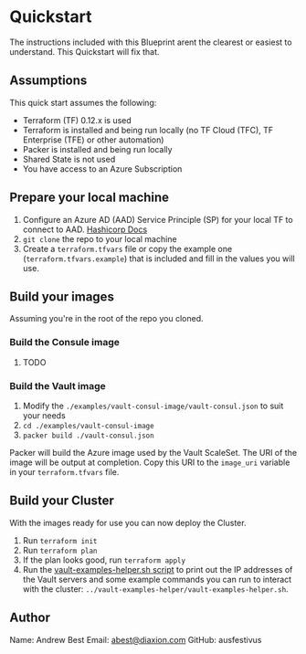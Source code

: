 # Quickstart

The instructions included with this Blueprint arent the clearest or easiest to understand.
This Quickstart will fix that.

## Assumptions

This quick start assumes the following:

* Terraform (TF) 0.12.x is used
* Terraform is installed and being run locally (no TF Cloud (TFC), TF Enterprise (TFE) or other automation)
* Packer is installed and being run locally
* Shared State is not used
* You have access to an Azure Subscription

## Prepare your local machine

1. Configure an Azure AD (AAD) Service Principle (SP) for your local TF to connect to AAD. [Hashicorp Docs](https://www.terraform.io/docs/providers/azurerm/auth/service_principal_client_secret.html)
2. `git clone` the repo to your local machine
3. Create a `terraform.tfvars` file or copy the example one (`terraform.tfvars.example`) that is included and fill in the values you will use.

## Build your images

Assuming you're in the root of the repo you cloned.

### Build the Consule image

1. TODO

### Build the Vault image

1. Modify the `./examples/vault-consul-image/vault-consul.json` to suit your needs
1. `cd ./examples/vault-consul-image`
1. `packer build ./vault-consul.json`

Packer will build the Azure image used by the Vault ScaleSet.
The URI of the image will be output at completion. Copy this URI to the `image_uri` variable in your `terraform.tfvars` file.

## Build your Cluster

With the images ready for use you can now deploy the Cluster.

1. Run `terraform init`
1. Run `terraform plan`
1. If the plan looks good, run `terraform apply`
1. Run the [vault-examples-helper.sh script](./examples/vault-examples-helper/vault-examples-helper.sh) to print out the IP addresses of the Vault servers and some example commands you can run to interact with the cluster: `../vault-examples-helper/vault-examples-helper.sh`.

## Author

Name:   Andrew Best
Email:  abest@diaxion.com
GitHub: ausfestivus
